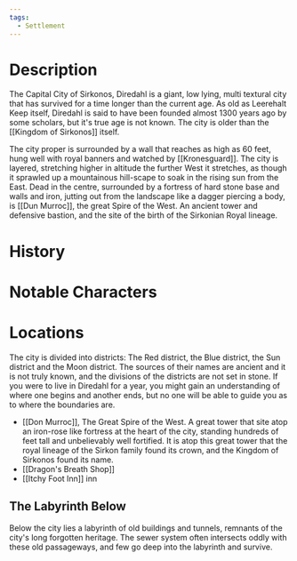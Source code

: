 ```yaml
---
tags:
  - Settlement
---
```

# Description
The Capital City of Sirkonos, Diredahl is a giant, low lying, multi textural city that has survived for a time longer than the current age. As old as Leerehalt Keep itself, Diredahl is said to have been founded almost 1300 years ago by some scholars, but it's true age is not known. The city is older than the [[Kingdom of Sirkonos]] itself.

The city proper is surrounded by a wall that reaches as high as 60 feet, hung well with royal banners and watched by [[Kronesguard]]. The city is layered, stretching higher in altitude the further West it stretches, as though it sprawled up a mountainous hill-scape to soak in the rising sun from the East. Dead in the centre, surrounded by a fortress of hard stone base and walls and iron, jutting out from the landscape like a dagger piercing a body, is [[Dun Murroc]], the great Spire of the West. An ancient tower and defensive bastion, and the site of the birth of the Sirkonian Royal lineage. 
# History

# Notable Characters

# Locations
The city is divided into districts: The Red district, the Blue district, the Sun district and the Moon district. The sources of their names are ancient and it is not truly known, and the divisions of the districts are not set in stone. If you were to live in Diredahl for a year, you might gain an understanding of where one begins and another ends, but no one will be able to guide you as to where the boundaries are.

- [[Don Murroc]], The Great Spire of the West. A great tower that site atop an iron-rose like fortress at the heart of the city, standing hundreds of feet tall and unbelievably well fortified. It is atop this great tower that the royal lineage of the Sirkon family found its crown, and the Kingdom of Sirkonos found its name.
- [[Dragon's Breath Shop]]
- [[Itchy Foot Inn]] inn
## The Labyrinth Below
Below the city lies a labyrinth of old buildings and tunnels, remnants of the city's long forgotten heritage. The sewer system often intersects oddly with these old passageways, and few go deep into the labyrinth and survive.